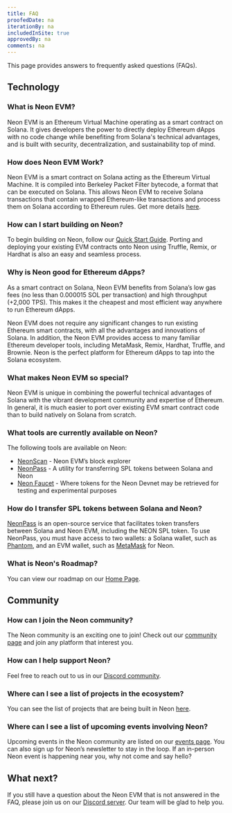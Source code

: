 ```yaml
---
title: FAQ
proofedDate: na
iterationBy: na
includedInSite: true
approvedBy: na
comments: na
---
```


This page provides answers to frequently asked questions (FAQs).

## Technology

### What is Neon EVM?

Neon EVM is an Ethereum Virtual Machine operating as a smart contract on Solana. It gives developers the power to directly deploy Ethereum dApps with no code change while benefiting from Solana's technical advantages, and is built with security, decentralization, and sustainability top of mind.

### How does Neon EVM Work?

Neon EVM is a smart contract on Solana acting as the Ethereum Virtual Machine. It is compiled into Berkeley Packet Filter bytecode, a format that can be executed on Solana. This allows Neon EVM to receive Solana transactions that contain wrapped Ethereum-like transactions and process them on Solana according to Ethereum rules. Get more details [here](https://docs.neonfoundation.io/docs/about/how_it_works).

### How can I start building on Neon?

To begin building on Neon, follow our [Quick Start Guide](/docs/quick_start). Porting and deploying your existing EVM contracts onto Neon using Truffle, Remix, or Hardhat is also an easy and seamless process.

### Why is Neon good for Ethereum dApps?

As a smart contract on Solana, Neon EVM benefits from Solana’s low gas fees (no less than 0.000015 SOL per transaction) and high throughput (+2,000 TPS). This makes it the cheapest and most efficient way anywhere to run Ethereum dApps.

Neon EVM does not require any significant changes to run existing Ethereum smart contracts, with all the advantages and innovations of Solana. In addition, the Neon EVM provides access to many familiar Ethereum developer tools, including MetaMask, Remix, Hardhat, Truffle, and Brownie. Neon is the perfect platform for Ethereum dApps to tap into the Solana ecosystem.

### What makes Neon EVM so special?

Neon EVM is unique in combining the powerful technical advantages of Solana with the vibrant development community and expertise of Ethereum. In general, it is much easier to port over existing EVM smart contract code than to build natively on Solana from scratch.

### What tools are currently available on Neon?

The following tools are available on Neon:
* [NeonScan](https://neonscan.org/) - Neon EVM’s block explorer
* [NeonPass](https://neonpass.live/) - A utility for transferring SPL tokens between Solana and Neon
* [Neon Faucet](https://neonfaucet.org/) - Where tokens for the Neon Devnet may be retrieved for testing and experimental purposes

### How do I transfer SPL tokens between Solana and Neon?

[NeonPass](https://neonpass.live/) is an open-source service that facilitates token transfers between Solana and Neon EVM, including the NEON SPL token. To use NeonPass, you must have access to two wallets: a Solana wallet, such as [Phantom](https://phantom.app/), and an EVM wallet, such as [MetaMask](https://metamask.io/) for Neon.

### What is Neon's Roadmap?

You can view our roadmap  on our [Home Page](https://neon-labs.org/).

## Community

### How can I join the Neon community?

The Neon community is an exciting one to join! Check out our [community page](https://neon-labs.org/community) and join any platform that interest you.

### How can I help support Neon?

Feel free to reach out to us in our [Discord community](https://discord.com/invite/ApZRBDqYcN).

### Where can I see a list of projects in the ecosystem?

You can see the list of projects that are being built in Neon [here](https://docs.neonfoundation.io/docs/about/neon_ecosystem).

### Where can I see a list of upcoming events involving Neon?

Upcoming events in the Neon community are listed on our [events page](https://neon-labs.org/events). You can also sign up for Neon’s newsletter to stay in the loop. If an in-person Neon event is happening near you, why not come and say hello?

## What next?

If you still have a question about the Neon EVM that is not answered in the FAQ, please join us on our [Discord server](https://discord.gg/neonevm). Our team will be glad to help you.
